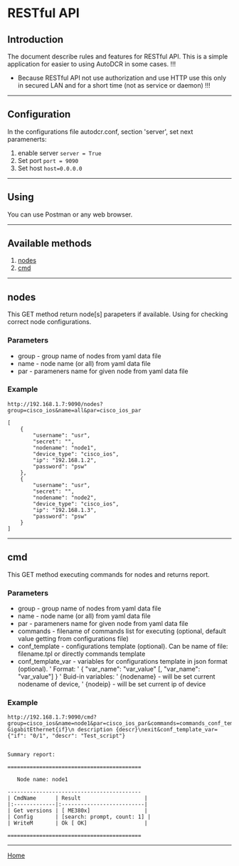 # RESTful API

## Introduction

The document describe rules and features for RESTful API. 
This is a simple application for easier to using AutoDCR in some cases.
!!! 
* Because RESTful API not use authorization and use HTTP use this only in secured LAN and for a short time (not as service or daemon)
!!!
----

## Configuration

In the configurations file autodcr.conf, section 'server', set next paramenerts:

1. enable server 
```server = True```
2. Set port
```port = 9090```
3. Set host
```host=0.0.0.0```

----

## Using

You can use Postman or any web browser.

----

## Available methods

1. [nodes](rest_api.md#nodes)
2. [cmd](rest_api.md#cmd)

----

## nodes

This GET method return node[s] parapeters if available. Using for checking correct node configurations.

### Parameters

- group	- group name of nodes from yaml data file
- name	- node name (or all) from yaml data file
- par	- parameners name for given node from yaml data file

### Example

```
http://192.168.1.7:9090/nodes?group=cisco_ios&name=all&par=cisco_ios_par

[
    {
        "username": "usr",
        "secret": "",
        "nodename": "node1",
        "device_type": "cisco_ios",
        "ip": "192.168.1.2",
        "password": "psw"
    },
    {
        "username": "usr",
        "secret": "",
        "nodename": "node2",
        "device_type": "cisco_ios",
        "ip": "192.168.1.3",
        "password": "psw"
    }
]
```

----

## cmd

This GET method executing commands for nodes and returns report.

### Parameters

- group				- group name of nodes from yaml data file
- name				- node name (or all) from yaml data file
- par				- parameners name for given node from yaml data file
- commands			- filename of commands list for executing (optional, default value getting from configurations file)
- conf_template		- configurations template (optional). Can be name of file: filename.tpl or directly commands template
- conf_template_var - variables for configurations template in json format (optional).
'						Format:
'							{ "var_name": "var_value" [, "var_name": "var_value"] }
'						Buid-in variables:
'							{nodename}     - will be set current nodename of device,
'							{nodeip}       - will be set current ip of device
						
### Example

```
http://192.168.1.7:9090/cmd?group=cisco_ios&name=node1&par=cisco_ios_par&commands=commands_conf_template.csv&conf_template=interface GigabitEthernet{if}\n description {descr}\nexit&conf_template_var={"if": "0/1", "descr": "Test_script"}


Summary report:

==========================================

   Node name: node1

------------------------------------------
| CmdName      | Result                    |
|:-------------|:--------------------------|
| Get versions | [ ME380x]                 |
| Config       | [search: prompt, count: 1] |
| WriteM       | Ok [ OK]                  |

==========================================
```

----


[Home](../README.md)